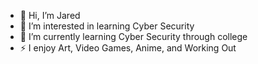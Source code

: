- 👋 Hi, I’m Jared
- 👀 I’m interested in learning Cyber Security
- 🌱 I’m currently learning Cyber Security through college
- ⚡ I enjoy Art, Video Games, Anime, and Working Out
